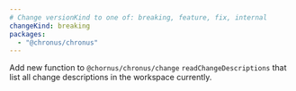 ```yaml
---
# Change versionKind to one of: breaking, feature, fix, internal
changeKind: breaking
packages:
  - "@chronus/chronus"
---
```


Add new function to `@chornus/chronus/change` `readChangeDescriptions` that list all change descriptions in the workspace currently.

